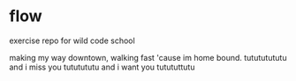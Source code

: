 # flow
exercise repo for wild code school

making my way downtown, walking fast 'cause im home bound. tutututututu and i miss you tututututu and i want you tutututtutu